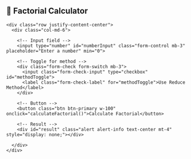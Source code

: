 <!DOCTYPE html>
<html lang="en">
<head>
  <meta charset="UTF-8">
  <title>Factorial Calculator</title>
  <link href="https://cdn.jsdelivr.net/npm/bootstrap@5.3.0/dist/css/bootstrap.min.css" rel="stylesheet">
  <style>
    /* Remove spinner arrows */
    input[type=number]::-webkit-outer-spin-button,
    input[type=number]::-webkit-inner-spin-button {
      -webkit-appearance: none;
      margin: 0;
    }
    input[type=number] {
      -moz-appearance: textfield;
    }
  </style>
</head>
<body class="bg-light p-5">

  <div class="container">
    <h2 class="text-center mb-4">🔢 Factorial Calculator</h2>

    <div class="row justify-content-center">
      <div class="col-md-6">

        <!-- Input field -->
        <input type="number" id="numberInput" class="form-control mb-3" placeholder="Enter a number" min="0">

        <!-- Toggle for method -->
        <div class="form-check form-switch mb-3">
          <input class="form-check-input" type="checkbox" id="methodToggle">
          <label class="form-check-label" for="methodToggle">Use Reduce Method</label>
        </div>

        <!-- Button -->
        <button class="btn btn-primary w-100" onclick="calculateFactorial()">Calculate Factorial</button>

        <!-- Result -->
        <div id="result" class="alert alert-info text-center mt-4" style="display: none;"></div>

      </div>
    </div>
  </div>

  <!-- Bootstrap JS -->
  <script src="https://cdn.jsdelivr.net/npm/bootstrap@5.3.0/dist/js/bootstrap.bundle.min.js"></script>

  <!-- JavaScript -->
  <script>
    function factorialForLoop(n) {
      if (n === 0 || n === 1) return 1;
      let result = 1;
      for (let i = 1; i <= n; i++) {
        result *= i;
      }
      return result;
    }

    function factorialReduce(n) {
      if (n === 0 || n === 1) return 1;
      return Array.from({ length: n }, (_, i) => i + 1)
                  .reduce((acc, val) => acc * val, 1);
    }

    function calculateFactorial() {
      const num = parseInt(document.getElementById("numberInput").value);
      const useReduce = document.getElementById("methodToggle").checked;
      const resultDiv = document.getElementById("result");

      if (isNaN(num) || num < 0) {
        resultDiv.style.display = "block";
        resultDiv.className = "alert alert-danger text-center mt-4";
        resultDiv.textContent = "Please enter a non-negative number.";
        return;
      }

      const result = useReduce ? factorialReduce(num) : factorialForLoop(num);
      const method = useReduce ? "Reduce Method" : "For Loop";

      resultDiv.style.display = "block";
      resultDiv.className = "alert alert-success text-center mt-4";
      resultDiv.textContent = `Factorial of ${num} using ${method} is ${result}`;
    }
  </script>

</body>
</html>
